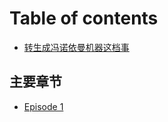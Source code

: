 # Table of contents

* [转生成冯诺依曼机器这档事](README.md)

## 主要章节 <a href="#charpter" id="charpter"></a>

* [Episode 1](charpter/episode-1.md)
